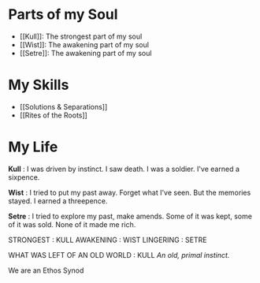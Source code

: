 # Parts of my Soul
* [[Kull]]: The strongest part of my soul
* [[Wist]]: The awakening part of my soul
* [[Setre]]: The awakening part of my soul
# My Skills
* [[Solutions & Separations]]
* [[Rites of the Roots]]

# My Life

**Kull** : I was driven by instinct. I saw death. I was a soldier. I've earned a sixpence.

**Wist** : I tried to put my past away. Forget what I've seen. But the memories stayed.  I earned a threepence.

**Setre** : I tried to explore my past, make amends. Some of it was kept, some of it was sold. None of it made me rich.

STRONGEST : KULL
AWAKENING : WIST
LINGERING : SETRE

WHAT WAS LEFT OF AN OLD WORLD : KULL *An old, primal instinct.*

We are an Ethos Synod